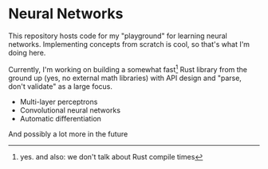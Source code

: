 # Neural Networks

This repository hosts code for my "playground" for learning neural networks. Implementing concepts from scratch is cool, so that's what I'm doing here.

Currently, I'm working on building a somewhat fast[^1] Rust library from the ground up (yes, no external math libraries) with API design and "parse, don't validate" as a large focus.

- Multi-layer perceptrons
- Convolutional neural networks
- Automatic differentiation

And possibly a lot more in the future

[^1]: yes. and also: we don't talk about Rust compile times
